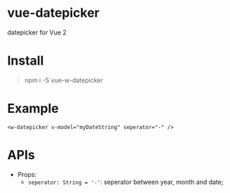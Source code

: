 # vue-datepicker
datepicker for Vue 2
# Install
> npm i -S vue-w-datepicker
# Example
`<w-datepicker v-model="myDateString" seperator="-" />`
# APIs
* Props:
   * `seperator: String = '-'`: seperator between year, month and date;

